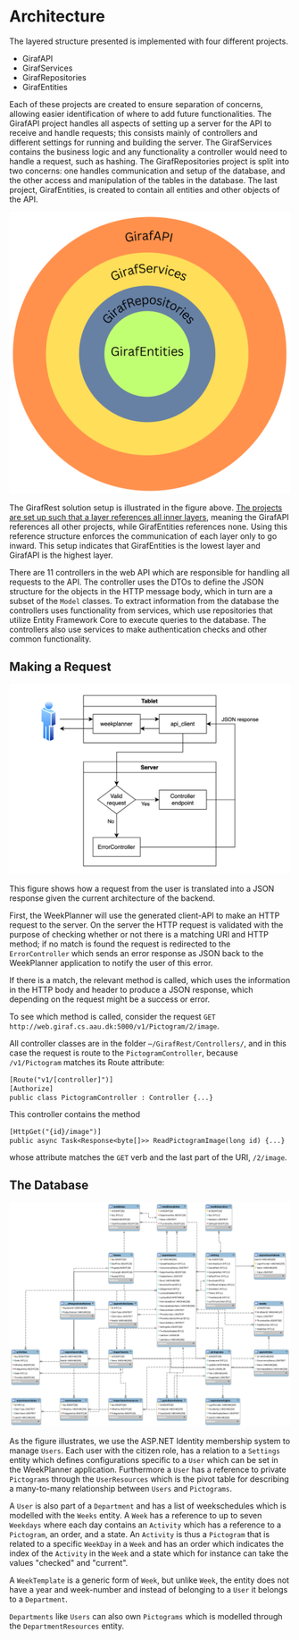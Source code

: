 # Architecture

The layered structure presented is implemented with four different projects.

  - GirafAPI
  - GirafServices
  - GirafRepositories
  - GirafEntities

Each of these projects are created to ensure separation of concerns, allowing easier identification of where to add future functionalities. The GirafAPI project handles all aspects of setting up a server for the API to receive and handle requests; this consists mainly of controllers and different settings for running and building the server. The GirafServices contains the business logic and any functionality a controller would need to handle a request, such as hashing. The GirafRepositories project is split into two concerns: one handles communication and setup of the database, and the other access and manipulation of the tables in the database. The last project, GirafEntities, is created to contain all entities and other objects of the API.

<img src="./images/GirafEntities.svg" width="700" hieght="700"/>

The GirafRest solution setup is illustrated in the figure above. <ins>The projects are set up such that a layer references all inner layers</ins>, meaning the GirafAPI references all other projects, while GirafEntities references none. Using this reference structure enforces the communication of each layer only to go inward. This setup indicates that GirafEntities is the lowest layer and GirafAPI is the highest layer.

There are 11 controllers in the web API which are responsible for handling all requests to the API. The controller uses the DTOs to
define the JSON structure for the objects in the HTTP message body, which in turn
are a subset of the ``Model`` classes. To extract information from the database
the controllers uses functionality from services, which use repositories that utilize Entity Framework Core to execute queries to the database.
The controllers also use services to make authentication checks
and other common functionality.

## Making a Request

![ResponseToBackend](images/api_request_to_response_structure.png "Response to Backend")

This figure shows how a request from the user is translated into a JSON response
given the current architecture of the backend.

First, the WeekPlanner will use the generated client-API to make an HTTP request
to the server. On the server the HTTP request is validated with the purpose of
checking whether or not there is a matching URI and HTTP method; if no match is
found the request is redirected to the ```ErrorController``` which sends an error
response as JSON back to the WeekPlanner application to notify the user of this error.

If there is a match, the relevant method is called, which uses the information in
the HTTP body and header to produce a JSON response, which depending on the request
might be a success or error.

To see which method is called, consider the request
``GET http://web.giraf.cs.aau.dk:5000/v1/Pictogram/2/image``.

All controller classes are in the folder ```⋯/GirafRest/Controllers/```, and in
this case the request is route to the ```PictogramController```, because ```/v1/Pictogram```
matches its Route attribute:

```Csharp
[Route("v1/[controller]")]
[Authorize]
public class PictogramController : Controller {...}
```

This controller contains the method

```Csharp
[HttpGet("{id}/image")]
public async Task<Response<byte[]>> ReadPictogramImage(long id) {...}
```

whose attribute matches the ```GET``` verb and the last part of the URI, ```/2/image```.

## The Database

![DatabaseStructure](images/database_structure.png "Database Structure")

As the figure illustrates, we use the ASP.NET Identity membership system to manage
``Users``. Each user with the citizen role, has a relation to a ``Settings``
entity which defines configurations specific to a ```User``` which can be set in
the WeekPlanner application. Furthermore a ```User``` has a reference to private
``Pictograms`` through the ``UserResources`` which is the pivot table for describing
a many-to-many relationship between ```Users``` and ```Pictograms```.

A ```User``` is also part of a ```Department``` and has a list of weekschedules
which is modelled with the ```Weeks``` entity. A ```Week``` has a reference to up
to seven ```Weekdays``` where each day contains an ```Activity``` which has a reference
to a ```Pictogram```, an order, and a state. An ```Activity``` is thus a ```Pictogram```
that is related to a specific ```WeekDay``` in a ```Week``` and has an order which
indicates the index of the ```Activity``` in the ```Week``` and a state which for
instance can take the values "checked" and "current".

A ```WeekTemplate``` is a generic form of ```Week```, but unlike ```Week```, the
entity does not have a year and week-number and instead of belonging to a ```User```
it belongs to a ```Department```.

```Departments``` like ```Users``` can also own ```Pictograms``` which is modelled
through the ```DepartmentResources``` entity.
